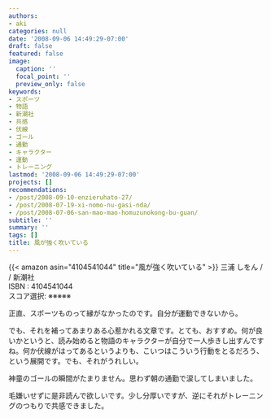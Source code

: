 ```yaml
---
authors:
- aki
categories: null
date: '2008-09-06 14:49:29-07:00'
draft: false
featured: false
image:
  caption: ''
  focal_point: ''
  preview_only: false
keywords:
- スポーツ
- 物語
- 新潮社
- 共感
- 伏線
- ゴール
- 通勤
- キャラクター
- 運動
- トレーニング
lastmod: '2008-09-06 14:49:29-07:00'
projects: []
recommendations:
- /post/2008-09-10-enzieruhato-27/
- /post/2008-07-19-xi-nomo-nu-gasi-nda/
- /post/2008-07-06-san-mao-mao-homuzunokong-bu-guan/
subtitle: ''
summary: ''
tags: []
title: 風が強く吹いている
---
```


{{< amazon asin="4104541044" title="風が強く吹いている" >}}
三浦 しをん / / 新潮社  
ISBN : 4104541044  
スコア選択: ※※※※※  
  
正直、スポーツものって縁がなかったのです。自分が運動できないから。  
  
でも、それを補ってあまりある心惹かれる文章です。とても、おすすめ。何が良いかというと、読み始めると物語のキャラクターが自分で一人歩きし出すんですね。何か伏線がはってあるというよりも、こいつはこういう行動をとるだろう、という展開です。でも、それがうれしい。  
  
神童のゴールの瞬間がたまりません。思わず朝の通勤で涙してしまいました。  
  
毛嫌いせずに是非読んで欲しいです。少し分厚いですが、逆にそれがトレーニングのつもりで共感できました。